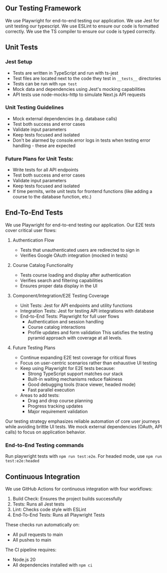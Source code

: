 ## Our Testing Framework
We use Playwright for end-to-end testing our application.
We use Jest for unit testing our typescript.
We use ESLint to ensure our code is formatted correctly.
We use the TS compiler to ensure our code is typed correctly.

## Unit Tests

### Jest Setup
- Tests are written in TypeScript and run with ts-jest
- Test files are located next to the code they test in `__tests__` directories
- Tests can be run with `npm test`
- Mock data and dependencies using Jest's mocking capabilities
- API tests use node-mocks-http to simulate Next.js API requests

### Unit Testing Guidelines
- Mock external dependencies (e.g. database calls)
- Test both success and error cases
- Validate input parameters
- Keep tests focused and isolated
- Don't be alarmed by console.error logs in tests when testing error handling - these are expected

### Future Plans for Unit Tests:
- Write tests for all API endpoints
- Test both success and error cases
- Validate input parameters
- Keep tests focused and isolated
- If time permits, write unit tests for frontend functions (like adding a course to the database function, etc.)


## End-To-End Tests

We use Playwright for end-to-end testing our application. Our E2E tests cover critical user flows:

1. Authentication Flow
   - Tests that unauthenticated users are redirected to sign in
   - Verifies Google OAuth integration (mocked in tests)

2. Course Catalog Functionality
   - Tests course loading and display after authentication
   - Verifies search and filtering capabilities
   - Ensures proper data display in the UI

3. Component/Integration/E2E Testing Coverage
   - Unit Tests: Jest for API endpoints and utility functions
   - Integration Tests: Jest for testing API integrations with database
   - End-to-End Tests: Playwright for full user flows
     - Authentication and session handling
     - Course catalog interactions
     - Profile updates and form validation
   This satisfies the testing pyramid approach with coverage at all levels.

4. Future Testing Plans
   - Continue expanding E2E test coverage for critical flows
   - Focus on user-centric scenarios rather than exhaustive UI testing
   - Keep using Playwright for E2E tests because:
     - Strong TypeScript support matches our stack
     - Built-in waiting mechanisms reduce flakiness
     - Good debugging tools (trace viewer, headed mode)
     - Fast parallel execution
   - Areas to add tests:
     - Drag and drop course planning
     - Progress tracking updates
     - Major requirement validation

Our testing strategy emphasizes reliable automation of core user journeys while avoiding brittle UI tests. We mock external dependencies (OAuth, API calls) to focus on application behavior.
### End-to-End Testing commands
Run playwright tests with `npm run test:e2e`. For headed mode, use `npm run test:e2e:headed`

## Continuous Integration
We use GitHub Actions for continuous integration with four workflows:
1. Build Check: Ensures the project builds successfully
2. Tests: Runs all Jest tests
3. Lint: Checks code style with ESLint
4. End-To-End Tests: Runs all Playwright Tests

These checks run automatically on:
- All pull requests to main
- All pushes to main

The CI pipeline requires:
- Node.js 20
- All dependencies installed with `npm ci`
